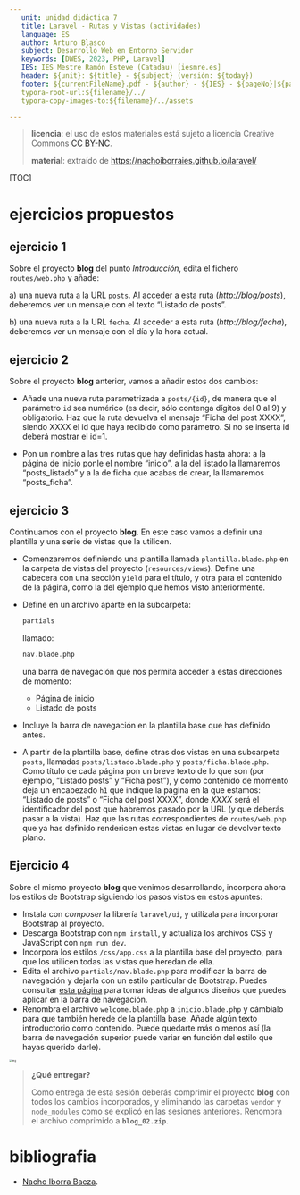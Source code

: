 ```yaml
---
   unit: unidad didáctica 7
   title: Laravel - Rutas y Vistas (actividades)
   language: ES
   author: Arturo Blasco
   subject: Desarrollo Web en Entorno Servidor
   keywords: [DWES, 2023, PHP, Laravel]
   IES: IES Mestre Ramón Esteve (Catadau) [iesmre.es]
   header: ${unit}: ${title} - ${subject} (versión: ${today})
   footer: ${currentFileName}.pdf - ${author} - ${IES} - ${pageNo}|${pageCount}
   typora-root-url:${filename}/../
   typora-copy-images-to:${filename}/../assets

---
```








> **licencia**:  el uso de estos materiales está sujeto a licencia Creative Commons [CC BY-NC](https://creativecommons.org/licenses/by-nc/4.0/).
>
> **material**: extraído de https://nachoiborraies.github.io/laravel/





[TOC]



# ejercicios propuestos



## ejercicio 1

Sobre el proyecto **blog** del punto *Introducción*, edita el fichero `routes/web.php` y añade:

a) una nueva ruta a la URL `posts`. Al acceder a esta ruta (*http://blog/posts*), deberemos ver un mensaje con el texto “Listado de posts”.

b) una nueva ruta a la URL `fecha`. Al acceder a esta ruta (*http://blog/fecha*), deberemos ver un mensaje con el día y la hora actual.



## ejercicio 2

Sobre el proyecto **blog** anterior, vamos a añadir estos dos cambios:

- Añade una nueva ruta parametrizada a `posts/{id}`, de manera que el parámetro `id` sea numérico (es decir, sólo contenga dígitos del 0 al 9) y obligatorio. Haz que la ruta devuelva el mensaje “Ficha del post XXXX”, siendo XXXX el id que haya recibido como parámetro. Si no se inserta id deberá mostrar el id=1.

- Pon un nombre a las tres rutas que hay definidas hasta ahora: a la página de inicio ponle el nombre “inicio”, a la del listado la llamaremos “posts_listado” y a la de ficha que acabas de crear, la llamaremos “posts_ficha”.

   

## ejercicio 3

Continuamos con el proyecto **blog**. En este caso vamos a definir una plantilla y una serie de vistas que la utilicen.

- Comenzaremos definiendo una plantilla llamada `plantilla.blade.php` en la carpeta de vistas del proyecto (`resources/views`). Define una cabecera con una sección `yield` para el título, y otra para el contenido de la página, como la del ejemplo que hemos visto anteriormente.

- Define en un archivo aparte en la subcarpeta:

   ```php
   partials
   ```

   llamado:

   ```php
   nav.blade.php
   ```

   una barra de navegación que nos permita acceder a estas direcciones de momento:

   - Página de inicio
   - Listado de posts

- Incluye la barra de navegación en la plantilla base que has definido antes.

- A partir de la plantilla base, define otras dos vistas en una subcarpeta `posts`, llamadas `posts/listado.blade.php` y `posts/ficha.blade.php`. Como título de cada página pon un breve texto de lo que son (por ejemplo, “Listado posts” y “Ficha post”), y como contenido de momento deja un encabezado `h1` que indique la página en la que estamos: “Listado de posts” o “Ficha del post XXXX”, donde *XXXX* será el identificador del post que habremos pasado por la URL (y que deberás pasar a la vista). Haz que las rutas correspondientes de `routes/web.php` que ya has definido rendericen estas vistas en lugar de devolver texto plano.

   

## Ejercicio 4

Sobre el mismo proyecto **blog** que venimos desarrollando, incorpora ahora los estilos de Bootstrap siguiendo los pasos vistos en estos apuntes:

- Instala con *composer* la librería `laravel/ui`, y utilízala para incorporar Bootstrap al proyecto.
- Descarga Bootstrap con `npm install`, y actualiza los archivos CSS y JavaScript con `npm run dev`.
- Incorpora los estilos `/css/app.css` a la plantilla base del proyecto, para que los utilicen todas las vistas que heredan de ella.
- Edita el archivo `partials/nav.blade.php` para modificar la barra de navegación y dejarla con un estilo particular de Bootstrap. Puedes consultar [esta página](https://getbootstrap.com/docs/4.5/components/navbar/) para tomar ideas de algunos diseños que puedes aplicar en la barra de navegación.
- Renombra el archivo `welcome.blade.php` a `inicio.blade.php` y cámbialo para que también herede de la plantilla base. Añade algún texto introductorio como contenido. Puede quedarte más o menos así (la barra de navegación superior puede variar en función del estilo que hayas querido darle).

<img src="./assets/02_blog_inicio.png" alt="img" style="zoom:30%;" />





> **¿Qué entregar?**
>
> Como entrega de esta sesión deberás comprimir el proyecto **blog** con todos los cambios incorporados, y eliminando las carpetas `vendor` y `node_modules` como se explicó en las sesiones anteriores. Renombra el archivo comprimido a **`blog_02.zip`**.



# bibliografia

- [Nacho Iborra Baeza](https://nachoiborraies.github.io/laravel/).
